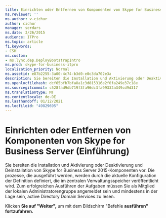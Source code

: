 ```yaml
---
title: Einrichten oder Entfernen von Komponenten von Skype for Business Server (Einführung)
ms.reviewer: ''
ms.author: v-cichur
author: cichur
manager: serdars
ms.date: 3/26/2015
audience: ITPro
ms.topic: article
f1.keywords:
- CSH
ms.custom:
- ms.lync.dep.DeployBootstrapIntro
ms.prod: skype-for-business-itpro
localization_priority: Normal
ms.assetid: e87b2255-3a00-4c74-b3d0-e0c3da702e3a
description: Sie bereiten die Installation und Aktivierung oder Deaktivierung und Deinstallation von Skype for Business Server 2015-Komponenten vor. Die prozesse, die ausgeführt werden, werden durch die aktuelle Konfiguration der Definition definiert, die im zentralen Verwaltungsspeicher veröffentlicht wird. Zum erfolgreichen Ausführen der Aufgaben müssen Sie als Mitglied der lokalen Administratorengruppe angemeldet sein und mindestens in der Lage sein, active Directory Domain Services zu lesen.
ms.openlocfilehash: dcf65bfb7bfa8a1c3d815316e2f0fa249e37c18e
ms.sourcegitcommit: c528fad9db719f3fa96dc3fa99332a349cd9d317
ms.translationtype: MT
ms.contentlocale: de-DE
ms.lasthandoff: 01/12/2021
ms.locfileid: "49829695"
---
```

# <a name="setup-or-remove-skype-for-business-server-components-intro"></a>Einrichten oder Entfernen von Komponenten von Skype for Business Server (Einführung)
 
Sie bereiten die Installation und Aktivierung oder Deaktivierung und Deinstallation von Skype for Business Server 2015-Komponenten vor. Die prozesse, die ausgeführt werden, werden durch die aktuelle Konfiguration der Definition definiert, die im zentralen Verwaltungsspeicher veröffentlicht wird. Zum erfolgreichen Ausführen der Aufgaben müssen Sie als Mitglied der lokalen Administratorengruppe angemeldet sein und mindestens in der Lage sein, active Directory Domain Services zu lesen.
  
Klicken **Sie auf "Weiter",** um mit dem Bildschirm "Befehle **ausführen" fortzufahren.**
  

